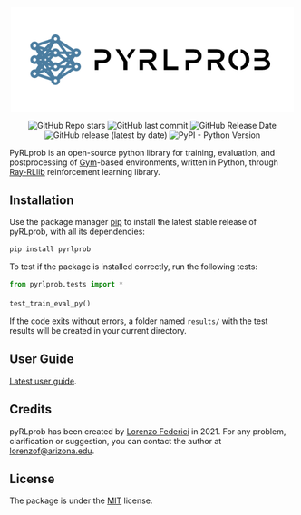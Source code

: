 <p align="center">
  <img align="center" src="https://github.com/LorenzoFederici/pyrlprob/blob/main/logo.png?raw=true" width="500" />
</p>

<div align="center">

![GitHub Repo stars](https://img.shields.io/github/stars/LorenzoFederici/pyrlprob?style=social)
![GitHub last commit](https://img.shields.io/github/last-commit/LorenzoFederici/pyrlprob)
![GitHub Release Date](https://img.shields.io/github/release-date/LorenzoFederici/pyrlprob)
![GitHub release (latest by date)](https://img.shields.io/github/v/release/LorenzoFederici/pyrlprob)
![PyPI - Python Version](https://img.shields.io/pypi/pyversions/pyrlprob)

</div>

PyRLprob is an open-source python library for training, evaluation, and postprocessing of [Gym](https://gym.openai.com/)-based environments, written in Python, through [Ray-RLlib](https://docs.ray.io/en/master/rllib.html) reinforcement learning library.

## Installation

Use the package manager [pip](https://pip.pypa.io/en/stable/) to install the latest stable release of pyRLprob, with all its dependencies:

```bash
pip install pyrlprob
```

To test if the package is installed correctly, run the following tests:


```python
from pyrlprob.tests import *

test_train_eval_py()
```

If the code exits without errors, a folder named `results/` with the test results will be created in your current directory.

## User Guide
[Latest user guide](https://drive.google.com/file/d/1bNs2g50cxtmAGhhB1_Kf3hX8pdkbCplZ/view?usp=share_link).

## Credits
pyRLprob has been created by [Lorenzo Federici](https://github.com/LorenzoFederici) in 2021.
For any problem, clarification or suggestion, you can contact the author at [lorenzof@arizona.edu](mailto:lorenzof@arizona.edu).

## License
The package is under the [MIT](https://choosealicense.com/licenses/mit/) license.

